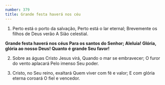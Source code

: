 ```yaml
---
number: 379
title: Grande festa haverá nos céu
---
```


1. Perto está o porto da salvação,
  Perto está o lar eternal;
  Brevemente os filhos de Deus verão
  A Sião celestial.

  __Grande festa haverá nos céus
  Para os santos do Senhor;
  Aleluia! Glória, glória ao nosso Deus!
  Quanto é grande Seu favor!__

2. Sobre as águas Cristo Jesus virá,
  Quando o mar se embravecer;
  O furor do vento aplacará
  Pelo imenso Seu poder.

3. Cristo, no Seu reino, exaltará
  Quem viver com fé e valor;
  E com glória eterna coroará
  O fiel e vencedor.
